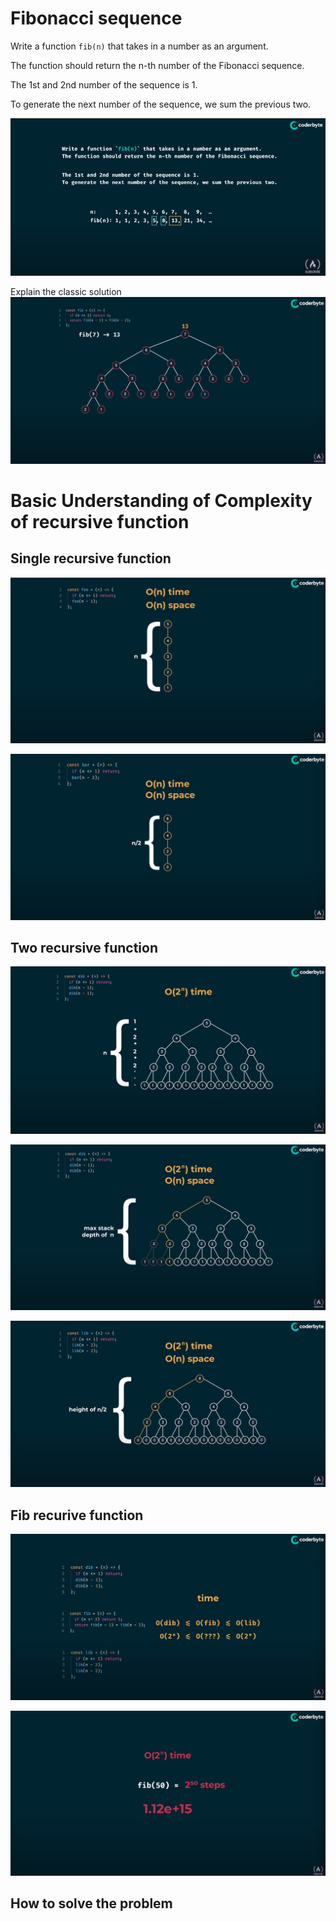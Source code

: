 # Fibonacci sequence

Write a function ```fib(n)``` that takes in a number as an argument. 

The function should return the n-th number of the Fibonacci sequence.

The 1st and 2nd number of the sequence is 1.

To generate the next number of the sequence, we sum the previous two.

![1](./1.png)

Explain the classic solution![](./2.png)

# Basic Understanding of Complexity of recursive function
## Single recursive function
![3](./3.png)

![4](./4.png)

## Two recursive function

![5](./5.png)

![6](./6.png)

![7](./7.png)

## Fib recurive function

![8](./8.png)

![9](./9.png)

## How to solve the problem

